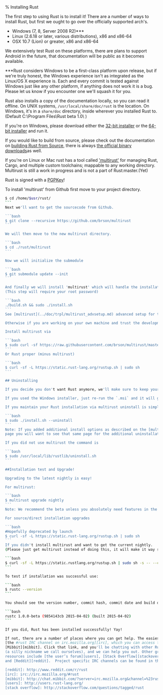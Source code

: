 % Installing Rust

The first step to using Rust is to install it! There are a number of ways to
install Rust, but first we ought to go over the officially supported arch's.

* Windows (7, 8, Server 2008 R2)***
* Linux (2.6.18 or later, various distributions), x86 and x86-64
* OSX 10.7 (Lion) or greater, x86 and x86-64

We extensively test Rust on these platforms, there are plans to support Android
in the future, that documentation will be public as it becomes available.

***Rust considers Windows to be a first-class platform upon release, but if we're 
truly honest, the Windows experience isn't as integrated as the Linux/OS X experience is.
Each and every commit is tested against Windows just like any other platform, if anything
does not work it is a bug.  Please let us know if you encounter one we'll squash it for you.

Rust also installs a copy of the documentation locally, so you can
read it offline. On UNIX systems, `/usr/local/share/doc/rust` is the location.
On Windows, it's in a `share/doc` directory, inside wherever you installed Rust
to.(Default C:\Program Files\Rust beta 1.0\ )

If you're on Windows, please download either the [32-bit installer][win32] or
the [64-bit installer][win64] and run it.

[win32]: https://static.rust-lang.org/dist/rust-1.0.0-beta-i686-pc-windows-gnu.msi
[win64]: https://static.rust-lang.org/dist/rust-1.0.0-beta-x86_64-pc-windows-gnu.msi

If you would like to build from source, please check out the
documentation on [building Rust from Source][from source], there is always [the official
binary downloads][install page]as well. 

[from source]: https://github.com/rust-lang/rust#building-from-source
[install page]: http://www.rust-lang.org/install.html

If you're on Linux or Mac rust has a tool called ['multirust'](https://github.com/brson/multirust/README.md) for managing
Rust, Cargo, and multiple custom toolchains; mappable to any working directory. Multirust is still a work in progress
and is not a part of Rust:master.(Yet)

Rust is signed with a [PGPKey](../trpl/pgp.key)!

To install 'multirust' from Github first move to your project directory.

````bash
$ cd /home/$usr/rust/
```
Next we'll want to get the sourcecode from Github.

```bash
$ git clone --recursive https://github.com/brson/multirust
```

We will then move to the new multirust directory.

```bash
$ cd ./rust/multirust
```

Now we will initialize the submodule

```bash
$ git submodule update --init
```

And finally we will install 'multirust' which will handle the installation of Rust and Cargo!
(This step will require your root password)

```bash
./build.sh && sudo ./install.sh
```
See [multirust](../doc/trpl/multirust_advsetup.md) advanced setup for toolchain configuration options and everything you ever wanted to know and more about multirust.

Otherwise if you are working on your own machine and trust the development team.

Install multirust via

```bash
$ sudo curl -sf https://raw.githubusercontent.com/brson/multirust/master/blastoff.sh | sh
```
Or Rust proper (minus multirust)

```bash
$ curl -sf -L https://static.rust-lang.org/rustup.sh | sudo sh
```

## Uninstalling

If you decide you don't want Rust anymore, we'll make sure to keep your seat warm until you get back.

If you used the Windows installer, just re-run the `.msi` and it will give you an uninstall option.

If you maintain your Rust installation via multirust uninstall is simple.

```bash
$ sudo ./install.sh --uninstall
```
Note: If you added additional install options as described on the [multirust](../doc/trpl/multirust_advsetup.md)
page you will want to see that same page for the additional uninstallation options.

If you did not use multirust the command is 

```bash
$ sudo /usr/local/lib/rustlib/uninstall.sh
```

##Installation test and Upgrade!

Upgrading to the latest nightly is easy!

For multirust:

```bash
$ multirust upgrade nightly
```
Note: We recommend the beta unless you absolutely need features in the nightly.

For source/direct installation upgrades 

```bash
#Hopefully deprecated by launch
$ curl -sf -L https://static.rust-lang.org/rustup.sh | sudo sh
```
If you didn't install multirust and want to get the current nightly.
(Please just get multirust instead of doing this, it will make it way simpler to debug when you can cross compile with different versions of nightlies.)

```bash
$ curl -sf -L https://static.rustlang.org/rustup.sh | sudo sh -s -- --channel=nightly
```

To test if installation was successful use:

```bash
$ rustc --version
```

You should see the version number, commit hash, commit date and build date:

```bash
rustc 1.0.0-beta (9854143cb 2015-04-02) (built 2015-04-02)
```

If you did, Rust has been installed successfully! Yay!

If not, there are a number of places where you can get help. The easiest is
[the #rust IRC channel on irc.mozilla.org][irc], which you can access through
[Mibbit][mibbit]. Click that link, and you'll be chatting with other Rustaceans
(a silly nickname we call ourselves), and we can help you out. Other great
resources include [the user’s forum][users], [Stack Overflow][stackoverflow],
and [Reddit][reddit].  Project specific IRC channels can be found in the reddit sidebar.

[reddit]: http://www.reddit.com/r/rust
[irc]: irc://irc.mozilla.org/#rust
[mibbit]: http://chat.mibbit.com/?server=irc.mozilla.org&channel=%23rust
[users]: http://users.rust-lang.org/ 
[stack overflow]: http://stackoverflow.com/questions/tagged/rust

